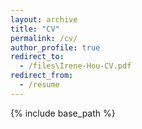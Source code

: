 ```yaml
---
layout: archive
title: "CV"
permalink: /cv/
author_profile: true
redirect_to: 
  - /files\Irene-Hou-CV.pdf
redirect_from:
  - /resume
---
```


{% include base_path %}


